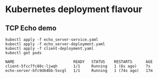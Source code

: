 
# Kubernetes deployment flavour

##  TCP Echo demo 
```
kubectl apply -f echo_server-service.yaml
kubectl apply -f echo_server-deployment.yaml
kubectl apply -f client-deployment.yaml
kubectl get pods
```

```
NAME                          READY   STATUS    RESTARTS      AGE
client-5fcc7fc88c-ljwqh       1/1     Running   1 (6s ago)    7s
echo-server-bfc9d64bb-5xcgl   1/1     Running   1 (74s ago)   17m
```